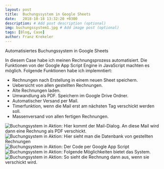 ```yaml
---
layout: post
title:  Buchungssystem in Google Sheets
date:   2018-10-18 13:32:20 +0300
description: # Add post description (optional)
img: buchungssystem1.jpg # Add image post (optional)
tags: [Blog, Case]
author: Franz Krekeler
---
```

Automatisiertes Buchungssystem in Google Sheets

In diesem Case habe ich meinen Rechnungsprozess automatisiert.
Die Funktionen von der Google App Script Engine in JavaScript machten es möglich.
Folgende Funktionen habe ich implemntiert:
- Rechnungen nach Erstellung in einem neuen Sheet speichern.
- Uebersicht von allen gestellten Rechnungen.
- Alte Rechnungen laden.
- Umwandlung als PDF. Speichern im Google Drive Ordner.
- Automatischer Versand per Mail.
- Timerfunktion, wenn die Mail erst am nächsten Tag verschickt werden soll.
- Massenversand von allen fertigen Rechnungen.

![Buchungsystem in Aktion: Hier kommt der Mail-Dialog. An diese Mail wird dann eine Rechnung als PDF verschickt.]({{site.baseurl}}/assets/img/post/buchungssystem1.jpg)
![Buchungsystem in Aktion: Hier sieht man die Datenbank von gestellten Rechnungen]({{site.baseurl}}/assets/img/post/buchungssystem3.jpg)
![Buchungsystem in Aktion: Der Code per Google App Script]({{site.baseurl}}/assets/img/post/buchungssystem4.jpg)
![Buchungsystem in Aktion: Folgende Möglichkeiten bietet das System.]({{site.baseurl}}/assets/img/post/buchungssystem2.jpg)
![Buchungsystem in Aktion: So sieht die Rechnung dann aus, wenn sie verschickt wird.]({{site.baseurl}}/assets/img/post/buchungssystem5.jpg)


